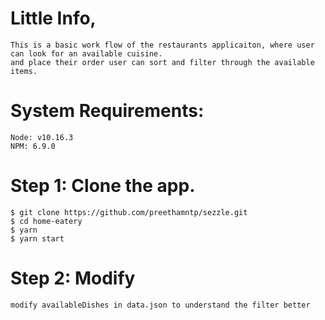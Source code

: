 # Little Info,
    This is a basic work flow of the restaurants applicaiton, where user can look for an available cuisine.
    and place their order user can sort and filter through the available items.

# System Requirements:
    Node: v10.16.3
    NPM: 6.9.0

# Step 1: Clone the app.
    $ git clone https://github.com/preethamntp/sezzle.git
    $ cd home-eatery
    $ yarn
    $ yarn start


# Step 2: Modify 
    modify availableDishes in data.json to understand the filter better